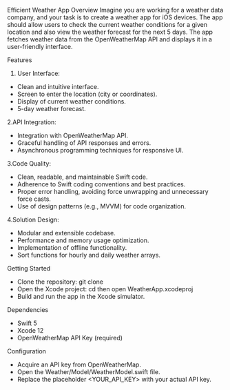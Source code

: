 Efficient Weather App
Overview
  Imagine you are working for a weather data company, and your task is to create a weather app for iOS devices. The app should allow users to check the current weather conditions for a given location and also view the weather forecast for the next 5 days. The app fetches weather data from the OpenWeatherMap API and displays it in a user-friendly interface.

Features
1. User Interface:

- Clean and intuitive interface.
- Screen to enter the location (city or coordinates).
- Display of current weather conditions.
- 5-day weather forecast.

2.API Integration:

- Integration with OpenWeatherMap API.
- Graceful handling of API responses and errors.
- Asynchronous programming techniques for responsive UI.

3.Code Quality:

- Clean, readable, and maintainable Swift code.
- Adherence to Swift coding conventions and best practices.
- Proper error handling, avoiding force unwrapping and unnecessary force casts.
- Use of design patterns (e.g., MVVM) for code organization.

4.Solution Design:

- Modular and extensible codebase.
- Performance and memory usage optimization.
- Implementation of offline functionality.
- Sort functions for hourly and daily weather arrays.

Getting Started

* Clone the repository: git clone <repository-url>
* Open the Xcode project: cd <repository-folder> then open WeatherApp.xcodeproj
* Build and run the app in the Xcode simulator.

Dependencies

* Swift 5
* Xcode 12
* OpenWeatherMap API Key (required)

Configuration

* Acquire an API key from OpenWeatherMap.
* Open the Weather/Model/WeatherModel.swift file.
* Replace the placeholder <YOUR_API_KEY> with your actual API key.
